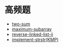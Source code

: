 # 高频题

* [two-sum](../leetcode/problems/1.two-sum_1.go)
* [maximum-subarray](../leetcode/problems/53.maximum-subarray_1.go)
* [reverse-linked-list-ii](../leetcode/problems/92.reverse-linked-list-ii_2.go)
* [implement-strstr(KMP)](../leetcode/problems/28.implement-strstr_1.go)
